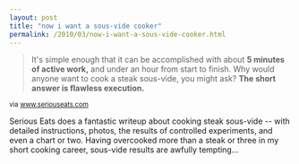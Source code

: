 ```yaml
---
layout: post
title: "now i want a sous-vide cooker"
permalink: /2010/03/now-i-want-a-sous-vide-cooker.html
---
```


<blockquote><p>It&#39;s simple enough that it can be accomplished with about <strong>5 minutes of active work,</strong> and under an hour from start to finish. <span class="pullquote">Why would anyone want to cook a steak sous-vide, you might ask?</span> <strong>The short answer is flawless execution.</strong> </p></blockquote>

<p><small>via <a href="http://www.seriouseats.com/2010/03/how-to-sous-vide-steak.html?ref=carousel">www.seriouseats.com</a></small></p>

<p>Serious Eats does a fantastic writeup about cooking steak sous-vide -- with detailed instructions, photos, the results of controlled experiments, and even a chart or two.  Having overcooked more than a steak or three in my short cooking career, sous-vide results are awfully tempting...</p>


